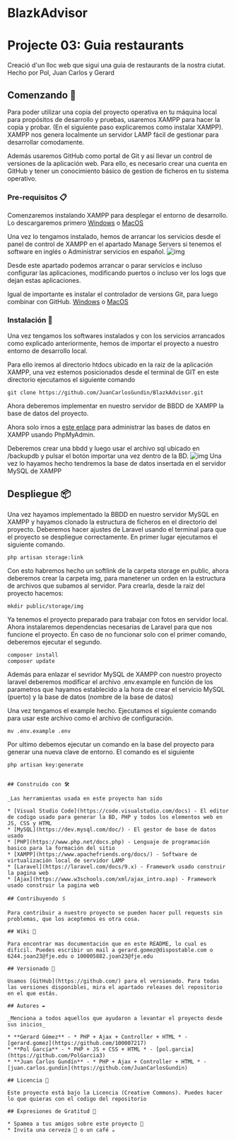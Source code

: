# BlazkAdvisor
# Projecte 03: Guia restaurants
Creació d'un lloc web que sigui una guia de restaurants de la nostra ciutat.
Hecho por Pol, Juan Carlos y Gerard

## Comenzando 🚀
Para poder utilizar una copia del proyecto operativa en tu máquina local para propósitos de desarrollo y pruebas, usaremos XAMPP para hacer la copia y probar. 
(En el siguiente paso explicaremos como instalar XAMPP). XAMPP nos genera localmente un servidor LAMP fácil de gestionar para desarrollar comodamente.

Además usaremos GitHub como portal de Git y asi llevar un control de versiones de la aplicación web.
Para ello, es necesario crear una cuenta en GitHub y tener un conocimiento básico de gestion de ficheros en tu sistema operativo.


### Pre-requisitos 📋

Comenzaremos instalando XAMPP para desplegar el entorno de desarrollo. Lo descargaremos primero [Windows](https://www.apachefriends.org/xampp-files/8.0.12/xampp-windows-x64-8.0.12-0-VS16-installer.exe) o [MacOS](https://www.apachefriends.org/xampp-files/8.0.12/xampp-osx-8.0.12-0-vm.dmg)

Una vez lo tengamos instalado, hemos de arrancar los servicios desde el panel de control de XAMPP en el apartado Manage Servers si tenemos el software en inglés o Administrar servicios en español. ![img](https://i.gyazo.com/406d2e3c6268130f0c0b0f49dca9393f.png)

Desde este apartado podemos arrancar o parar servicios e incluso configurar las aplicaciones, modificando puertos o incluso ver los logs que dejan estas aplicaciones.

Igual de importante es instalar el controlador de versions Git, para luego combinar con GitHub. [Windows](https://git-scm.com/downloads#:~:text=macOS-,Windows,-Linux/Unix) o [MacOS](https://git-scm.com/download/mac)

### Instalación 🔧

Una vez tengamos los softwares instalados y con los servicios arrancados como explicado anteriormente, hemos de importar el proyecto a nuestro entorno de desarrollo local.

Para ello iremos al directorio htdocs ubicado en la raiz de la aplicación XAMPP, una vez estemos posicionados desde el terminal de GIT en este directorio ejecutamos el siguiente comando

```
git clone https://github.com/JuanCarlosGundin/BlazkAdvisor.git
```
Ahora deberemos implementar en nuestro servidor de BBDD de XAMPP la base de datos del proyecto.

Ahora solo irnos a [este enlace](http://localhost/phpmyadmin/) para administrar las bases de datos en XAMPP usando PhpMyAdmin.

Deberemos crear una bbdd y luego usar el archivo sql ubicado en /backupdb  y pulsar el botón importar una vez dentro de la BD.
![img](https://i.gyazo.com/a78485d38c6a1a0cc68a04bd3c4e8a4e.png)
Una vez lo hayamos hecho tendremos la base de datos insertada en el servidor MySQL de XAMPP

## Despliegue 📦

Una vez hayamos implementado la BBDD en nuestro servidor MySQL en XAMPP y hayamos clonado la estructura de ficheros en el directorio del proyecto. Deberemos hacer ajustes de Laravel usando el terminal para que el proyecto se despliegue correctamente. En primer lugar ejecutamos el siguiente comando.

```
php artisan storage:link
```
Con esto habremos hecho un softlink de la carpeta storage en public, ahora deberemos crear la carpeta img, para manetener un orden en la estructura de archivos que subamos al servidor. Para crearla, desde la raiz del proyecto hacemos:

```
mkdir public/storage/img
```

Ya tenemos el proyecto preparado para trabajar con fotos en servidor local. Ahora instalaremos dependencias necesarias de Laravel para que nos funcione el proyecto. En caso de no funcionar solo con el primer comando, deberemos ejecutar el segundo.
```
composer install
composer update
```

Además para enlazar el sevridor MySQL de XAMPP con nuestro proyecto laravel deberemos modificar el archivo .env.example en función de los parametros que hayamos establecido a la hora de crear el servicio MySQL (puerto) y la base de datos (nombre de la base de datos)

Una vez tengamos el example hecho. Ejecutamos el siguiente comando para usar este archivo como el archivo de configuración.

```
mv .env.example .env
```

Por ultimo debemos ejecutar un comando en la base del proyecto para generar una nueva clave de entorno. El comando es el siguiente

```
php artisan key:generate
```
```

## Construido con 🛠️

_Las herramientas usada en este proyecto han sido 

* [Visual Studio Code](https://code.visualstudio.com/docs) - El editor de codigo usado para generar la BD, PHP y todos los elementos web en JS, CSS y HTML
* [MySQL](https://dev.mysql.com/doc/) - El gestor de base de datos usado
* [PHP](https://www.php.net/docs.php) - Lenguaje de programación basico para la formación del sitio
* [XAMPP](https://www.apachefriends.org/docs/) - Software de virtualización local de servidor LAMP
* [Laravel](https://laravel.com/docs/9.x) - Framework usado construir la pagina web
* [Ajax](https://www.w3schools.com/xml/ajax_intro.asp) - Framework usado construir la pagina web

## Contribuyendo 🖇️

Para contribuir a nuestro proyecto se pueden hacer pull requests sin problemas, que los aceptemos es otra cosa.

## Wiki 📖

Para encontrar mas documentación que en este README, lo cual es dificil. Puedes escribir un mail a gerard.gomez@dispostable.com o 6244.joan23@fje.edu o 100005882.joan23@fje.edu

## Versionado 📌

Usamos [GitHub](https://github.com/) para el versionado. Para todas las versiones disponibles, mira el apartado releases del repositorio en el que estás.

## Autores ✒️

_Menciona a todos aquellos que ayudaron a levantar el proyecto desde sus inicios_

* **Gerard Gómez** - * PHP + Ajax + Controller + HTML * - [gerard.gomez](https://github.com/100007217)
* **Pol García** - * PHP + JS + CSS + HTML * - [pol.garcia](https://github.com/PolGarcia3)
* **Juan Carlos Gundín** - * PHP + Ajax + Controller + HTML * - [juan.carlos.gundin](https://github.com/JuanCarlosGundin)

## Licencia 📄

Este proyecto está bajo la Licencia (Creative Commons). Puedes hacer lo que quieras con el codigo del repositorio

## Expresiones de Gratitud 🎁

* Spamea a tus amigos sobre este proyecto 📢
* Invita una cerveza 🍺 o un café ☕
